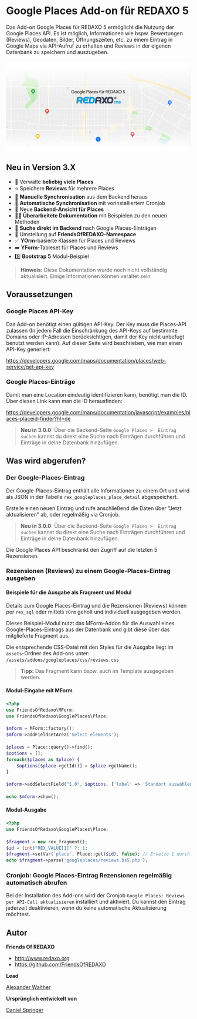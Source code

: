 # Google Places Add-on für REDAXO 5

Das Add-on Google Places für REDAXO 5 ermöglicht die Nutzung der Google Places API. Es ist möglich, Informationen wie bspw. Bewertungen (Reviews), Geodaten, Bilder, Öffnungszeiten, etc. zu einem Eintrag in Google Maps via API-Aufruf zu erhalten und Reviews in der eigenen Datenbank zu speichern und auszugeben.

![splashscreen](https://raw.githubusercontent.com/FriendsOfREDAXO/googleplaces/refs/heads/main/assets/img/splashscreen.jpg)

## Neu in Version 3.X

* 💯 Verwalte **beliebig viele Places**
* ⭐ Speichere **Reviews** für mehrere Places
* 🔄️ **Manuelle Synchronisation** aus dem Backend heraus
* 🔄️ **Automatische Synchronisation** mit vorinstalliertem Cronjob
* 🏪 Neue **Backend-Ansicht für Places**
* 💁🏻 **Überarbeitete Dokumentation** mit Beispielen zu den neuen Methoden
* 🔎 **Suche direkt im Backend** nach Google Places-Einträgen
* 🦖 Umstellung auf **FriendsOfREDAXO-Namespace**
* ✅ **YOrm**-basierte Klassen für Places und Reviews
* ➡️ **YForm**-Tableset für Places und Reviews
* 5️⃣ **Bootstrap 5** Modul-Beispiel

> **Hinweis:** Diese Dokumentation wurde noch nicht vollständig aktualisiert. Einige Informationen können veraltet sein.

## Voraussetzungen

### Google Places API-Key

Das Add-on benötigt einen gültigen API-Key. Der Key muss die Places-API zulassen (In jedem Fall die Einschränkung des API-Keys auf bestimmte Domains oder IP-Adressen berücksichtigen, damit der Key nicht unbefugt benutzt werden kann). Auf dieser Seite wird beschrieben, wie man einen API-Key generiert:

<https://developers.google.com/maps/documentation/places/web-service/get-api-key>

### Google Places-Einträge

Damit man eine Location eindeutig identifizieren kann, benötigt man die ID. Über diesen Link kann man die ID herausfinden:

<https://developers.google.com/maps/documentation/javascript/examples/places-placeid-finder?hl=de>

> **Neu in 3.0.0:** Über die Backend-Seite `Google Places >  Eintrag suchen` kannst du direkt eine Suche nach Einträgen durchführen und Einträge in deine Datenbank hinzufügen.

## Was wird abgerufen?

### Der Google-Places-Eintrag

Der Google-Places-Eintrag enthält alle Informationen zu einem Ort und wird als JSON in der Tabelle `rex_googleplaces_place_detail` abgespeichert. 

Erstelle einen neuen Eintrag und rufe anschließend die Daten über "Jetzt aktualisieren" ab, oder regelmäßig via Cronjob.

> **Neu in 3.0.0:** Über die Backend-Seite `Google Places >  Eintrag suchen` kannst du direkt eine Suche nach Einträgen durchführen und Einträge in deine Datenbank hinzufügen.

Die Google Places API beschränkt den Zugriff auf die letzten 5 Rezensionen.

### Rezensionen (Reviews) zu einem Google-Places-Eintrag ausgeben

#### Beispiele für die Ausgabe als Fragment und Modul 

Details zum Google Places-Eintrag und die Rezensionen (Reviews) können per `rex_sql` oder mittels `YOrm` geholt und individuell ausgegeben werden.

Dieses Beispiel-Modul nutzt das MForm-Addon für die Auswahl eines Google-Places-Eintrags aus der Datenbank und gibt diese über das mitglieferte Fragment aus. 

Die entsprechende CSS-Datei mit den Styles für die Ausgabe liegt im `assets`-Ordner des Add-ons unter: `/assets/addons/googleplaces/css/reviews.css`

> **Tipp:** Das Fragment kann bspw. auch im Template ausgegeben werden. 

#### Modul-Eingabe mit MForm

```php
<?php
use FriendsOfRedaxo\MForm;
use FriendsOfRedaxo\GooglePlaces\Place;

$mform = MForm::factory();
$mform->addFieldsetArea('Select elements');

$places = Place::query()->find();
$options = [];
foreach($places as $place) {
    $options[$place->getId()] = $place->getName();   
}

$mform->addSelectField("1.0", $options, ['label' => 'Standort auswählen']);

echo $mform->show();
```
#### Modul-Ausgabe

```php
<?php
use FriendsOfRedaxo\GooglePlaces\Place;

$fragment = new rex_fragment();
$id = (int)"REX_VALUE[1]" ?: 1;
$fragment->setVar('place', Place::get($id), false); // Ersetze 1 durch die ID des gewünschten Eintrags
echo $fragment->parse('googleplaces/reviews.bs5.php');
```

### Cronjob: Google Places-Eintrag Rezensionen regelmäßig automatisch abrufen

Bei der Installation des Add-ons wird der Cronjob `Google Places: Reviews per API-Call aktualisieren` installiert und aktiviert. Du kannst den Eintrag jederzeit deaktivieren, wenn du keine automatische Aktualisierung möchtest.

## Autor

**Friends Of REDAXO**

* <http://www.redaxo.org>
* <https://github.com/FriendsOfREDAXO>

**Lead**

[Alexander Walther](https://github.com/alxndr-w)

**Ursprünglich entwickelt von**

[Daniel Springer](https://github.com/danspringer)
